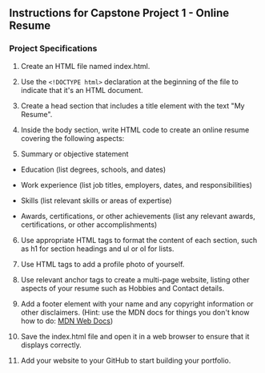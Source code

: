 ## Instructions for Capstone Project 1 - Online Resume

### **Project Specifications**

1. Create an HTML file named index.html.

2. Use the `<!DOCTYPE html>` declaration at the beginning of the file to indicate that it's an HTML document.

3. Create a head section that includes a title element with the text "My Resume".

4. Inside the body section, write HTML code to create an online resume covering the following aspects:

5. Summary or objective statement

- Education (list degrees, schools, and dates)

- Work experience (list job titles, employers, dates, and responsibilities)

- Skills (list relevant skills or areas of expertise)

- Awards, certifications, or other achievements (list any relevant awards, certifications, or other accomplishments)

6. Use appropriate HTML tags to format the content of each section, such as h1 for section headings and ul or ol for lists.

7. Use HTML tags to add a profile photo of yourself.

8. Use relevant anchor tags to create a multi-page website, listing other aspects of your resume such as Hobbies and Contact details.

9. Add a footer element with your name and any copyright information or other disclaimers. (Hint: use the MDN docs for things you don't know how to do: [MDN Web Docs](https://developer.mozilla.org/en-US/docs/Web/HTML/Element/footer)) 
10. Save the index.html file and open it in a web browser to ensure that it displays correctly.

11. Add your website to your GitHub to start building your portfolio.

